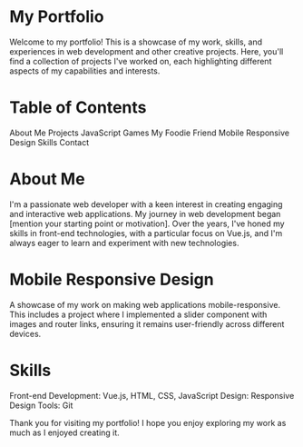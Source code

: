# My Portfolio

Welcome to my portfolio! This is a showcase of my work, skills, and experiences in web development and other creative projects. Here, you'll find a collection of projects I've worked on, each highlighting different aspects of my capabilities and interests.
 
# Table of Contents

About Me
Projects
JavaScript Games
My Foodie Friend
Mobile Responsive Design
Skills
Contact

# About Me

I'm a passionate web developer with a keen interest in creating engaging and interactive web applications. My journey in web development began [mention your starting point or motivation]. Over the years, I've honed my skills in front-end technologies, with a particular focus on Vue.js, and I'm always eager to learn and experiment with new technologies.

# Mobile Responsive Design

A showcase of my work on making web applications mobile-responsive. This includes a project where I implemented a slider component with images and router links, ensuring it remains user-friendly across different devices.

# Skills 

Front-end Development: Vue.js, HTML, CSS, JavaScript
Design: Responsive Design
Tools: Git


Thank you for visiting my portfolio! I hope you enjoy exploring my work as much as I enjoyed creating it.